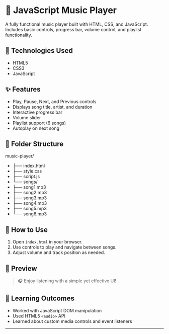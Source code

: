 # 🎵 JavaScript Music Player

A fully functional music player built with HTML, CSS, and JavaScript. Includes basic controls, progress bar, volume control, and playlist functionality.

## 🔧 Technologies Used
- HTML5
- CSS3
- JavaScript

## ✨ Features
- Play, Pause, Next, and Previous controls
- Displays song title, artist, and duration
- Interactive progress bar
- Volume slider
- Playlist support (6 songs)
- Autoplay on next song

## 📂 Folder Structure
music-player/
- ├── index.html
- ├── style.css
- ├── script.js
- └── songs/
 -  ├── song1.mp3
 -  ├── song2.mp3
 -  ├── song3.mp3
 -  ├── song4.mp3
 -  ├── song5.mp3
 -  └── song6.mp3

## 🎯 How to Use
1. Open `index.html` in your browser.
2. Use controls to play and navigate between songs.
3. Adjust volume and track position as needed.

## 📸 Preview

> 🎧 Enjoy listening with a simple yet effective UI!

## 🧠 Learning Outcomes
- Worked with JavaScript DOM manipulation
- Used HTML5 `<audio>` API
- Learned about custom media controls and event listeners

---




